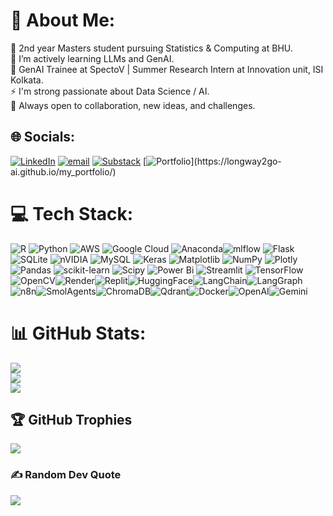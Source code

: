 # 💫 About Me:
🔭 2nd year Masters student pursuing Statistics & Computing at BHU.<br>🌱 I’m actively learning LLMs and GenAI.<br>💬 GenAI Trainee at SpectoV | Summer Research Intern at Innovation unit, ISI Kolkata.<br>⚡ I'm strong passionate about Data Science / AI. <br> 🚀 Always open to collaboration, new ideas, and challenges.


## 🌐 Socials:
[![LinkedIn](https://img.shields.io/badge/LinkedIn-%230077B5.svg?logo=linkedin&logoColor=white)](https://www.linkedin.com/in/arnab-deogharia-b10973231/) [![email](https://img.shields.io/badge/Email-D14836?logo=gmail&logoColor=white)](mailto:arnabdeo.2002@gmail.com) 	[![Substack](https://img.shields.io/badge/Substack-FF6719?logo=substack&logoColor=fff)]([https://www.linkedin.com/in/arnab-deogharia-b10973231/](https://arnabdeo.substack.com/p/from-llms-to-agents-understanding?r=jw9pw&triedRedirect=true)) [![Portfolio]([https://cdn.simpleicons.org/write.as/00CFFF](https://img.shields.io/badge/Write.as-00CFFF?logo=write.as&logoColor=fff))](https://longway2go-ai.github.io/my_portfolio/)
# 💻 Tech Stack:
![R](https://img.shields.io/badge/r-%23276DC3.svg?style=for-the-badge&logo=r&logoColor=white) ![Python](https://img.shields.io/badge/python-3670A0?style=for-the-badge&logo=python&logoColor=ffdd54) ![AWS](https://img.shields.io/badge/AWS-%23FF9900.svg?style=for-the-badge&logo=amazon-aws&logoColor=white) ![Google Cloud](https://img.shields.io/badge/GoogleCloud-%234285F4.svg?style=for-the-badge&logo=google-cloud&logoColor=white) ![Anaconda](https://img.shields.io/badge/Anaconda-%2344A833.svg?style=for-the-badge&logo=anaconda&logoColor=white)![mlflow](https://img.shields.io/badge/mlflow-%23d9ead3.svg?style=for-the-badge&logo=numpy&logoColor=blue) ![Flask](https://img.shields.io/badge/flask-%23000.svg?style=for-the-badge&logo=flask&logoColor=white) ![SQLite](https://img.shields.io/badge/sqlite-%2307405e.svg?style=for-the-badge&logo=sqlite&logoColor=white) ![nVIDIA](https://img.shields.io/badge/cuda-000000.svg?style=for-the-badge&logo=nVIDIA&logoColor=green) ![MySQL](https://img.shields.io/badge/mysql-4479A1.svg?style=for-the-badge&logo=mysql&logoColor=white) ![Keras](https://img.shields.io/badge/Keras-%23D00000.svg?style=for-the-badge&logo=Keras&logoColor=white) ![Matplotlib](https://img.shields.io/badge/Matplotlib-%23ffffff.svg?style=for-the-badge&logo=Matplotlib&logoColor=black) ![NumPy](https://img.shields.io/badge/numpy-%23013243.svg?style=for-the-badge&logo=numpy&logoColor=white) ![Plotly](https://img.shields.io/badge/Plotly-%233F4F75.svg?style=for-the-badge&logo=plotly&logoColor=white) ![Pandas](https://img.shields.io/badge/pandas-%23150458.svg?style=for-the-badge&logo=pandas&logoColor=white) ![scikit-learn](https://img.shields.io/badge/scikit--learn-%23F7931E.svg?style=for-the-badge&logo=scikit-learn&logoColor=white) ![Scipy](https://img.shields.io/badge/SciPy-%230C55A5.svg?style=for-the-badge&logo=scipy&logoColor=%white) ![Power Bi](https://img.shields.io/badge/power_bi-F2C811?style=for-the-badge&logo=powerbi&logoColor=black) ![Streamlit](https://img.shields.io/badge/Streamlit-%23FE4B4B.svg?style=for-the-badge&logo=streamlit&logoColor=white) ![TensorFlow](https://img.shields.io/badge/TensorFlow-%23FF6F00.svg?style=for-the-badge&logo=TensorFlow&logoColor=white)![OpenCV](https://img.shields.io/badge/opencv-%23white.svg?style=for-the-badge&logo=opencv&logoColor=white)![Render](https://img.shields.io/badge/Render-46E3B7?style=for-the-badge&logo=Render&logoColor=white)![Replit](https://img.shields.io/badge/Replit-667881?style=for-the-badge&logo=Replit&logoColor=white)![HuggingFace](https://img.shields.io/badge/HuggingFace-%23FFB000.svg?style=for-the-badge&logo=huggingface&logoColor=white)![LangChain](https://img.shields.io/badge/LangChain-000000?style=for-the-badge&logo=LangChain&logoColor=white)![LangGraph](https://img.shields.io/badge/LangGraph-3E8EDE?style=for-the-badge&logo=LangGraph&logoColor=white)![n8n](https://img.shields.io/badge/n8n-FF6D60?style=for-the-badge&logo=n8n&logoColor=white)![SmolAgents](https://img.shields.io/badge/SmolAgents-6E40C9?style=for-the-badge&logoColor=white)![ChromaDB](https://img.shields.io/badge/ChromaDB-13B1A6?style=for-the-badge&logoColor=white)![Qdrant](https://img.shields.io/badge/Qdrant-FF4F8B?style=for-the-badge&logo=Qdrant&logoColor=white)![Docker](https://img.shields.io/badge/Docker-2496ED?style=for-the-badge&logo=Docker&logoColor=white)![OpenAI](https://img.shields.io/badge/OpenAI-412991?style=for-the-badge&logo=OpenAI&logoColor=white)![Gemini](https://img.shields.io/badge/Gemini-4285F4?style=for-the-badge&logo=Google&logoColor=white)

# 📊 GitHub Stats:
![](https://github-readme-stats.vercel.app/api?username=longway2go-ai&theme=dark&hide_border=false&include_all_commits=false&count_private=false)<br/>
![](https://nirzak-streak-stats.vercel.app/?user=longway2go-ai&theme=dark&hide_border=false)<br/>
![](https://github-readme-stats.vercel.app/api/top-langs/?username=longway2go-ai&theme=dark&hide_border=false&include_all_commits=false&count_private=false&layout=compact)

## 🏆 GitHub Trophies
![](https://github-profile-trophy.vercel.app/?username=longway2go-ai&theme=radical&no-frame=false&no-bg=false&margin-w=4)

### ✍️ Random Dev Quote
![](https://quotes-github-readme.vercel.app/api?type=horizontal&theme=radical)

<!-- Proudly created with GPRM ( https://gprm.itsvg.in ) -->
